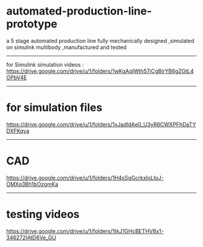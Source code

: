 # automated-production-line-prototype
 a 5 stage automated production line fully  mechanically designed ,simulated on simulink multibody ,manufactured and tested
 
 *****************************************************
 for Simulink simulation videos : https://drive.google.com/drive/u/1/folders/1wKgAqlWth57iCgBirYB6gZGtL4OPbV4E
 
 
 **********************************
 # for simulation files
 https://drive.google.com/drive/u/1/folders/1xJadIdAe0_U3yR6CWXPFhDaTYDXFKqya

*******************************************************
 # CAD 
 https://drive.google.com/drive/u/1/folders/1H4sSgGcrkxloLIpJ-OMXq3Bh1bOzgmKa
 ******************************************************
# testing videos 
 https://drive.google.com/drive/u/1/folders/1tkJ1GHcBETHV8x1-346272IAtD6Ve_GU

